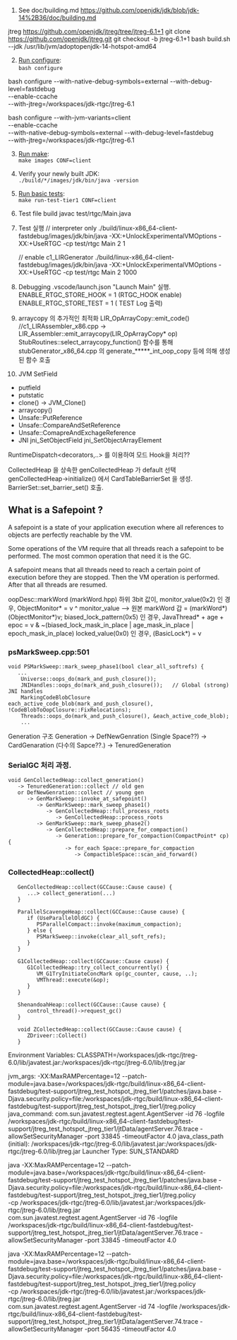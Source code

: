  1. See doc/building.md 
    https://github.com/openjdk/jdk/blob/jdk-14%2B36/doc/building.md

jtreg https://github.com/openjdk/jtreg/tree/jtreg-6.1+1
   git clone https://github.com/openjdk/jtreg.git
   git checkout -b jtreg-6.1+1
   bash build.sh --jdk /usr/lib/jvm/adoptopenjdk-14-hotspot-amd64

 2. [Run configure](#running-configure): \
    `bash configure`

bash configure --with-native-debug-symbols=external --with-debug-level=fastdebug \
  --enable-ccache \
  --with-jtreg=/workspaces/jdk-rtgc/jtreg-6.1

bash configure --with-jvm-variants=client \
  --enable-ccache \
  --with-native-debug-symbols=external --with-debug-level=fastdebug \
  --with-jtreg=/workspaces/jdk-rtgc/jtreg-6.1

 3. [Run make](#running-make): \
    `make images CONF=client`

 4. Verify your newly built JDK: \
    `./build/*/images/jdk/bin/java -version`

 5. [Run basic tests](##running-tests): \
    `make run-test-tier1 CONF=client`


6. Test file build
   javac test/rtgc/Main.java

7. Test 실행
   // interpreter only
   ./build/linux-x86_64-client-fastdebug/images/jdk/bin/java -XX:+UnlockExperimentalVMOptions -XX:+UseRTGC -cp test/rtgc Main 2 1 
   
   // enable c1_LIRGenerator 
   ./build/linux-x86_64-client-fastdebug/images/jdk/bin/java -XX:+UnlockExperimentalVMOptions -XX:+UseRTGC -cp test/rtgc Main 2 1000 

8. Debugging 
  .vscode/launch.json "Launch Main" 실행.
  ENABLE_RTGC_STORE_HOOK = 1 (RTGC_HOOK enable)
  ENABLE_RTGC_STORE_TEST = 1 ( TEST Log 출력)


9. arraycopy 의 추가적인 최적화
LIR_OpArrayCopy::emit_code() 
   //c1_LIRAssembler_x86.cpp 
   -> LIR_Assembler::emit_arraycopy(LIR_OpArrayCopy* op) 
      StubRoutines::select_arraycopy_function() 함수를 통해
         stubGenerator_x86_64.cpp 의
            generate_*****_int_oop_copy 등에 의해 생성된 함수 호출


10. JVM SetField
- putfield
- putstatic
- clone() -> JVM_Clone()
- arraycopy()
- Unsafe::PutReference
- Unsafe::CompareAndSetReference
- Unsafe::ComapreAndExchageReference
- JNI jni_SetObjectField jni_SetObjectArrayElement


RuntimeDispatch<decorators,..> 를 이용하여 모드 Hook을 처리??

CollectedHeap 을 상속한 genCollectedHeap 가 default 선택
genCollectedHeap->initialize() 에서 CardTableBarrierSet 을 생성.
   BarrierSet::set_barrier_set() 호출.

## What is a Safepoint ?
A safepoint is a state of your application execution where all references to objects are perfectly reachable by the VM.

Some operations of the VM require that all threads reach a safepoint to be performed. The most common operation that need it is the GC.

A safepoint means that all threads need to reach a certain point of execution before they are stopped. Then the VM operation is performed. After that all threads are resumed.


oopDesc::markWord (markWord.hpp)
하위 3bit 값이,
   monitor_value(0x2) 인 경우, ObjectMonitor*
      = v ^ monitor_value 
      --> 원본 markWord 갑 = (markWord*)(ObjectMonitor*)v;
   biased_lock_pattern(0x5) 인 경우, JavaThread* + age + epoc
      = v & ~(biased_lock_mask_in_place | age_mask_in_place | epoch_mask_in_place)
   locked_value(0x0) 인 경우, (BasicLock*)
      = v

### psMarkSweep.cpp:501
```
void PSMarkSweep::mark_sweep_phase1(bool clear_all_softrefs) {
   ...
    Universe::oops_do(mark_and_push_closure());
    JNIHandles::oops_do(mark_and_push_closure());   // Global (strong) JNI handles
    MarkingCodeBlobClosure each_active_code_blob(mark_and_push_closure(), !CodeBlobToOopClosure::FixRelocations);
    Threads::oops_do(mark_and_push_closure(), &each_active_code_blob);
    ...
```

Generation 구조
Generation
   -> DefNewGenration (Single Space??)
   -> CardGenaration (다수의 Sapce??.)
      -> TenuredGeneration

### SerialGC 처리 과정.
```
void GenCollectedHeap::collect_generation()
   -> TenuredGeneration::collect // old gen 
   or DefNewGenration::collect // young gen
      -> GenMarkSweep::invoke_at_safepoint()
         -> GenMarkSweep::mark_sweep_phase1()
            -> GenCollectedHeap::full_process_roots
               -> GenCollectedHeap::process_roots
         -> GenMarkSweep::mark_sweep_phase2()
            -> GenCollectedHeap::prepare_for_compaction()
               -> Generation::prepare_for_compaction(CompactPoint* cp) {
                  -> for_each Space::prepare_for_compaction
                     -> CompactibleSpace::scan_and_forward() 
```

### CollectedHeap::collect()
```
   GenCollectedHeap::collect(GCCause::Cause cause) {
      ...> collect_generation(...)
   }

   ParallelScavengeHeap::collect(GCCause::Cause cause) {
      if (UseParallelOldGC) {
         PSParallelCompact::invoke(maximum_compaction);
      } else {
         PSMarkSweep::invoke(clear_all_soft_refs);
      }
   }

   G1CollectedHeap::collect(GCCause::Cause cause) {
      G1CollectedHeap::try_collect_concurrently() {
         VM_G1TryInitiateConcMark op(gc_counter, cause, ..);
         VMThread::execute(&op);   
      }
   }

   ShenandoahHeap::collect(GCCause::Cause cause) {
      control_thread()->request_gc()
   }

   void ZCollectedHeap::collect(GCCause::Cause cause) {
      ZDriveer::Collect()
   }
```   

Environment Variables:
CLASSPATH=/workspaces/jdk-rtgc/jtreg-6.0/lib/javatest.jar:/workspaces/jdk-rtgc/jtreg-6.0/lib/jtreg.jar


jvm_args: -XX:MaxRAMPercentage=12 --patch-module=java.base=/workspaces/jdk-rtgc/build/linux-x86_64-client-fastdebug/test-support/jtreg_test_hotspot_jtreg_tier1/patches/java.base -Djava.security.policy=file:/workspaces/jdk-rtgc/build/linux-x86_64-client-fastdebug/test-support/jtreg_test_hotspot_jtreg_tier1/jtreg.policy 
java_command: com.sun.javatest.regtest.agent.AgentServer -id 76 -logfile /workspaces/jdk-rtgc/build/linux-x86_64-client-fastdebug/test-support/jtreg_test_hotspot_jtreg_tier1/jtData/agentServer.76.trace -allowSetSecurityManager -port 33845 -timeoutFactor 4.0
java_class_path (initial): /workspaces/jdk-rtgc/jtreg-6.0/lib/javatest.jar:/workspaces/jdk-rtgc/jtreg-6.0/lib/jtreg.jar
Launcher Type: SUN_STANDARD

java -XX:MaxRAMPercentage=12 --patch-module=java.base=/workspaces/jdk-rtgc/build/linux-x86_64-client-fastdebug/test-support/jtreg_test_hotspot_jtreg_tier1/patches/java.base -Djava.security.policy=file:/workspaces/jdk-rtgc/build/linux-x86_64-client-fastdebug/test-support/jtreg_test_hotspot_jtreg_tier1/jtreg.policy \
-cp /workspaces/jdk-rtgc/jtreg-6.0/lib/javatest.jar:/workspaces/jdk-rtgc/jtreg-6.0/lib/jtreg.jar \
com.sun.javatest.regtest.agent.AgentServer -id 76 -logfile /workspaces/jdk-rtgc/build/linux-x86_64-client-fastdebug/test-support/jtreg_test_hotspot_jtreg_tier1/jtData/agentServer.76.trace -allowSetSecurityManager -port 33845 -timeoutFactor 4.0

java -XX:MaxRAMPercentage=12 --patch-module=java.base=/workspaces/jdk-rtgc/build/linux-x86_64-client-fastdebug/test-support/jtreg_test_hotspot_jtreg_tier1/patches/java.base -Djava.security.policy=file:/workspaces/jdk-rtgc/build/linux-x86_64-client-fastdebug/test-support/jtreg_test_hotspot_jtreg_tier1/jtreg.policy \
-cp /workspaces/jdk-rtgc/jtreg-6.0/lib/javatest.jar:/workspaces/jdk-rtgc/jtreg-6.0/lib/jtreg.jar \
com.sun.javatest.regtest.agent.AgentServer -id 74 -logfile /workspaces/jdk-rtgc/build/linux-x86_64-client-fastdebug/test-support/jtreg_test_hotspot_jtreg_tier1/jtData/agentServer.74.trace -allowSetSecurityManager -port 56435 -timeoutFactor 4.0